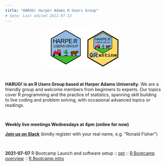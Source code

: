 ```yaml
---
title: "HARUG! Harper Adams R Users Group"
# date: Last edited 2021-07-13
---
```


<center>
   <img src="../img/HARUG.png" alt="HARUG" width="125"/>
   <img src="../img/harug-quarantine.png" alt="HARUG quarantine" width="110"/>
</center>

&nbsp;

**HARUG! is an R Users Group based at Harper Adams University.** We are a friendly group and welcome members from beginners to experts.  Our topics cover R programming and the practice of statistics, spanning skill building to live coding and problem solving, with occasional advanced topics or readings.

&nbsp;

**Weekly live meetings Wednesdays at 4pm (online for now)**

[**Join us on Slack**](https://join.slack.com/t/harper-adams-rug/shared_invite/zt-azcm9z6s-WsY9JXvAs8DW1DLQuU3USg) (kindly register with your real name, e.g. "Ronald Fisher")

&nbsp;

**2021-07-07** R Bootcamp Launch and software setup ::
[ppt](harug-files/2021-07-07-Bootcamp-launch.pptx) :: 
[R Bootcamp overview](https://dsgarage.netlify.app/bootcamp/0.0-bootcamp-overview/) ::
[R Bootcamp intro](https://dsgarage.netlify.app/bootcamp/0.1-bootcamp-intro/) 

&nbsp;


